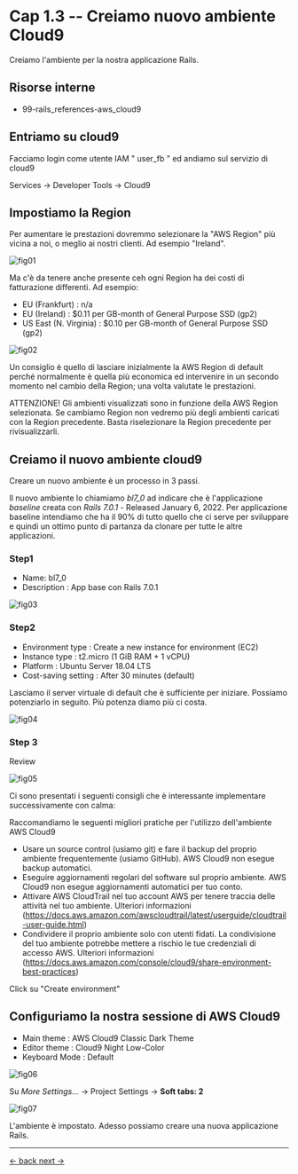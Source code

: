 # <a name="01-01-03"></a> Cap 1.3 -- Creiamo nuovo ambiente Cloud9

Creiamo l'ambiente per la nostra applicazione Rails.




## Risorse interne

- 99-rails_references-aws_cloud9




## Entriamo su cloud9

Facciamo login come utente IAM " user_fb " ed andiamo sul servizio di cloud9

Services -> Developer Tools -> Cloud9




## Impostiamo la Region

Per aumentare le prestazioni dovremmo selezionare la "AWS Region" più vicina a noi, o meglio ai nostri clienti. Ad esempio "Ireland".

![fig01](https://github.com/flaviobordonidev/leanpubabrandnewcms/blob/master/01-base/01-new_app/03_fig01-aws_region.png)

Ma c'è da tenere anche presente ceh ogni Region ha dei costi di fatturazione differenti. Ad esempio: 

* EU (Frankfurt)        : n/a
* EU (Ireland)          : $0.11 per GB-month of General Purpose SSD (gp2) 
* US East (N. Virginia) : $0.10 per GB-month of General Purpose SSD (gp2) 

![fig02](https://github.com/flaviobordonidev/leanpubabrandnewcms/blob/master/01-base/01-new_app/03_fig02-aws_billing.png)

Un consiglio è quello di lasciare inizialmente la AWS Region di default perché normalmente è quella più economica ed intervenire in un secondo momento nel cambio della Region; una volta valutate le prestazioni.

ATTENZIONE! Gli ambienti visualizzati sono in funzione della AWS Region selezionata. Se cambiamo Region non vedremo più degli ambienti caricati con la Region precedente. Basta riselezionare la Region precedente per rivisualizzarli.




## Creiamo il nuovo ambiente cloud9

Creare un nuovo ambiente è un processo in 3 passi.

Il nuovo ambiente lo chiamiamo *bl7_0* ad indicare che è l'applicazione *baseline* creata con *Rails 7.0.1* - Released January 6, 2022.
Per applicazione baseline intendiamo che ha il 90% di tutto quello che ci serve per sviluppare e quindi un ottimo punto di partanza da clonare per tutte le altre applicazioni.


### Step1

- Name: bl7_0
- Description : App base con Rails 7.0.1

![fig03](https://github.com/flaviobordonidev/leanpubabrandnewcms/blob/master/01-base/01-new_app/03_fig03-aws_c9_new_environment_step1.png)


### Step2

- Environment type      : Create a new instance for environment (EC2)
- Instance type         : t2.micro (1 GiB RAM + 1 vCPU)
- Platform              : Ubuntu Server 18.04 LTS
- Cost-saving setting   : After 30 minutes (default)

Lasciamo il server virtuale di default che è sufficiente per iniziare. Possiamo potenziarlo in seguito. Più potenza diamo più ci costa.

![fig04](https://github.com/flaviobordonidev/leanpubabrandnewcms/blob/master/01-base/01-new_app/03_fig04-aws_c9_new_environment_step2.png)


### Step 3

Review

![fig05](https://github.com/flaviobordonidev/leanpubabrandnewcms/blob/master/01-base/01-new_app/03_fig05-aws_c9_new_environment_step3.png)

Ci sono presentati i seguenti consigli che è interessante implementare successivamente con calma:

Raccomandiamo le seguenti migliori pratiche per l'utilizzo dell'ambiente AWS Cloud9

* Usare un source control (usiamo git) e fare il backup del proprio ambiente frequentemente (usiamo GitHub). AWS Cloud9 non esegue backup automatici.
* Eseguire aggiornamenti regolari del software sul proprio ambiente. AWS Cloud9 non esegue aggiornamenti automatici per tuo conto.
* Attivare AWS CloudTrail nel tuo account AWS per tenere traccia delle attività nel tuo ambiente. Ulteriori informazioni (https://docs.aws.amazon.com/awscloudtrail/latest/userguide/cloudtrail-user-guide.html)
* Condividere il proprio ambiente solo con utenti fidati. La condivisione del tuo ambiente potrebbe mettere a rischio le tue credenziali di accesso AWS. Ulteriori informazioni (https://docs.aws.amazon.com/console/cloud9/share-environment-best-practices)

Click su "Create environment"




## Configuriamo la nostra sessione di AWS Cloud9

* Main theme    : AWS Cloud9 Classic Dark Theme
* Editor theme  : Cloud9 Night Low-Color
* Keyboard Mode : Default

![fig06](https://github.com/flaviobordonidev/leanpubabrandnewcms/blob/master/01-base/01-new_app/03_fig06-aws_c9_dark_theme.png)

Su *More Settings...* -> Project Settings -> **Soft tabs: 2**

![fig07](https://github.com/flaviobordonidev/leanpubabrandnewcms/blob/master/01-base/01-new_app/03_fig07-aws_c9_soft_tabs.png)

L'ambiente è impostato. Adesso possiamo creare una nuova applicazione Rails.

---

[<- back  ](https://github.com/flaviobordonidev/leanpubabrandnewcms/blob/master/01-base/01-new_app/02-aws_IAM_user_for_cloud9.md)
[  next ->](https://github.com/flaviobordonidev/leanpubabrandnewcms/blob/master/01-base/01-new_app/04-install_postgresql.md)
